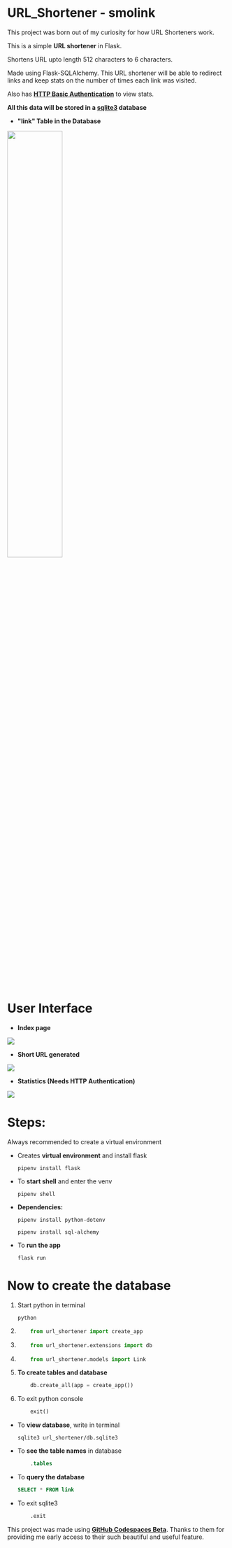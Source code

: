 # URL_Shortener - smolink

This project was born out of my curiosity for how URL Shorteners work.

This is a simple **URL shortener** in Flask.

Shortens URL upto length 512 characters to 6 characters.

Made using Flask-SQLAlchemy. This URL shortener will be able to redirect links and keep stats on the number of times each link was visited.

Also has **[HTTP Basic Authentication](https://web.archive.org/web/20190128010144/http://flask.pocoo.org/snippets/8/)** to view stats.

**All this data will be stored in a [sqlite3](https://www.sqlite.org/index.html) database**


* **"link" Table in the Database**
<img src="https://github.com/ksh168/url_shortener/blob/master/link%20table.png" width="50%" height="50%">




# User Interface

* **Index page**
<img src="https://raw.githubusercontent.com/ksh168/url_shortener/master/screenshots/Index.png">

* **Short URL generated**
<img src="https://raw.githubusercontent.com/ksh168/url_shortener/master/screenshots/short%20url%20generated.png">

* **Statistics (Needs HTTP Authentication)**
<img src="https://raw.githubusercontent.com/ksh168/url_shortener/master/screenshots/stats.png">







# Steps:

Always recommended to create a virtual environment

* Creates **virtual environment** and install flask

	```pipenv install flask```

* To **start shell** and enter the venv

	```pipenv shell```

* **Dependencies:**

	```pipenv install python-dotenv```

	```pipenv install sql-alchemy```

* To **run the app**

	```flask run```


# Now to create the database
1. Start python in terminal

	```python```

2.
	```python
		from url_shortener import create_app
	```

3.
	```python
		from url_shortener.extensions import db
	```

4.
	```python
		from url_shortener.models import Link
	```

5. **To create tables and database**

	```python
		db.create_all(app = create_app())
	```

6. To exit python console

	```python
		exit()
	```


* To **view database**, write in terminal

	`sqlite3 url_shortener/db.sqlite3`

* To **see the table names** in database

	```sql
		.tables
	```


* To **query the database**

	```sql
	SELECT * FROM link
	```

* To exit sqlite3

	```sql
		.exit
	```






This project was made using **[GitHub Codespaces Beta](https://github.com/features/codespaces)**. Thanks to them for providing me early access to their such beautiful and useful feature.


